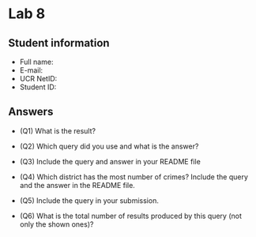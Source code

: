 # Lab 8

## Student information

* Full name:
* E-mail:
* UCR NetID:
* Student ID:

## Answers

* (Q1) What is the result?

* (Q2) Which query did you use and what is the answer?

* (Q3) Include the query and answer in your README file

* (Q4) Which district has the most number of crimes? Include the query and the answer in the README file.

* (Q5) Include the query in your submission.

* (Q6) What is the total number of results produced by this query (not only the shown ones)?
